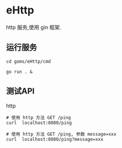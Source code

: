 # eHttp

http 服务,使用 gin 框架.

## 运行服务
```
cd goms/eHttp/cmd

go run . & 
```

## 测试API
http
```
# 使用 http 方法 GET /ping
curl  localhost:8080/ping

# 使用 http 方法 GET /ping, 参数 message=xxx
curl  localhost:8080/ping?message=xxx
```
